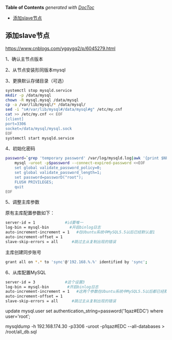 <!-- START doctoc generated TOC please keep comment here to allow auto update -->
<!-- DON'T EDIT THIS SECTION, INSTEAD RE-RUN doctoc TO UPDATE -->
**Table of Contents**  *generated with [DocToc](https://github.com/thlorenz/doctoc)*

- [添加slave节点](#%E6%B7%BB%E5%8A%A0slave%E8%8A%82%E7%82%B9)

<!-- END doctoc generated TOC please keep comment here to allow auto update -->

## 添加slave节点

https://www.cnblogs.com/ygqygq2/p/6045279.html

1、确认主节点版本

2、从节点安装形同版本mysql

3、更换默认存储目录（可选）

```bash
systemctl stop mysqld.service
mkdir -p /data/mysql
chown -R mysql.mysql /data/mysql
cp -a /var/lib/mysql/* /data/mysql/
sed -i "s#/var/lib/mysql#/data/mysql#g" /etc/my.cnf
cat >> /etc/my.cnf << EOF
[client]
port=3306
socket=/data/mysql/mysql.sock
EOF
systemctl start mysqld.service
```

4、初始化密码

```bash
password=`grep 'temporary password' /var/log/mysqld.log|awk '{print $NF}'|awk 'END {print}'`
    mysql -uroot -p$password --connect-expired-password <<EOF
    set global validate_password_policy=0;
    set global validate_password_length=1;
    set password=passworD("root");
    FLUSH PRIVILEGES;
    quit
EOF
```

5、调整主库参数

原有主库配置参数如下：

```bash
server-id = 1             #id要唯一
log-bin = mysql-bin         #开启binlog日志
auto-increment-increment = 1   #在Ubuntu系统中MySQL5.5以后已经默认是1
auto-increment-offset = 1 
slave-skip-errors = all      #跳过主从复制出现的错误
```

主库创建同步账号

```bash
grant all on *.* to 'sync'@'192.168.%.%' identified by 'sync';
```

6、从库配置MySQL

```bash
server-id = 3             #这个设置3
log-bin = mysql-bin        #开启binlog日志
auto-increment-increment = 1   #这两个参数在Ubuntu系统中MySQL5.5以后都已经默认是1
auto-increment-offset = 1 
slave-skip-errors = all      #跳过主从复制出现的错误
```


update mysql.user set authentication_string=password('1qaz#EDC') where user='root';


mysqldump -h 192.168.174.30 -p3306 -uroot -p1qaz#EDC --all-databases > /root/all_db.sql